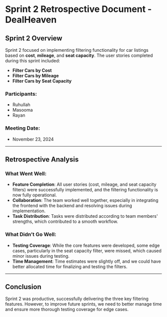 # Sprint 2 Retrospective Document - DealHeaven

## Sprint 2 Overview

Sprint 2 focused on implementing filtering functionality for car listings based on **cost**, **mileage**, and **seat capacity**. The user stories completed during this sprint included:
- **Filter Cars by Cost**
- **Filter Cars by Mileage**
- **Filter Cars by Seat Capacity**

### Participants:
- Ruhullah
- Masooma
- Rayan

### Meeting Date:
- November 23, 2024

---

## Retrospective Analysis

### What Went Well:
- **Feature Completion**: All user stories (cost, mileage, and seat capacity filters) were successfully implemented, and the filtering functionality is now fully operational.
- **Collaboration**: The team worked well together, especially in integrating the frontend with the backend and resolving issues during implementation.
- **Task Distribution**: Tasks were distributed according to team members' strengths, which contributed to a smooth workflow.

### What Didn’t Go Well:
- **Testing Coverage**: While the core features were developed, some edge cases, particularly in the seat capacity filter, were missed, which caused minor issues during testing.
- **Time Management**: Time estimates were slightly off, and we could have better allocated time for finalizing and testing the filters.

---

## Conclusion

Sprint 2 was productive, successfully delivering the three key filtering features. However, to improve future sprints, we need to better manage time and ensure more thorough testing coverage for edge cases.
